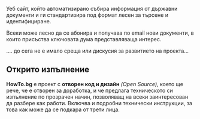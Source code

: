 Уеб сайт, който автоматизирано събира информация от държавни документи и ги стандартизира под формат лесен за търсене и идентифициране.

Всеки може лесно да се абонира и получава по email нови документи, в които присъства ключовата дума представляваща интерес.

.... до сега не е имало среща или дискусия за развитието на проекта... 

## Открито изпълнение

__HowTo.bg__ е проект с __отворен код и дизайн__ _(Open Source)_, което ще рече, че е отворен за доработка, и че предлага техническото си изпълнение по прозрачен начин, позволяващ на всеки заинтересован да разбере как работи. Включва и подробни технически инструкции, за това как може да се подкара от трети лица.